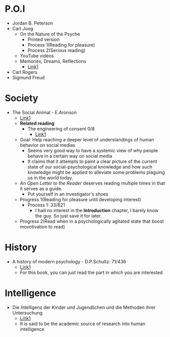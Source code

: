 
# P.O.I
- Jordan B. Peterson
- Carl Jung
  - On the Nature of the Psyche
    - Printed version
    - Process 1(Reading for pleasure)
    - Process 2(Serious reading)
  - YouTube videos
  - Memories, Dreams, Reflections
    - [Link1](https://antilogicalism.com/wp-content/uploads/2017/07/memories-dreams-reflections.pdf)
- Carl Rogers
- Sigmund Freud
# Society
- The Social Animal - E.Aronson
  - [Link1](https://khanahmadli.files.wordpress.com/2019/01/the-social-animal.pdf)
  - **Related reading**
    - The engineering of consent 0/8
      - [Link1](http://www.fraw.org.uk/data/politics/bernays_1947.pdf)
  - Goal: Help reaching a deeper level of understandings of human behavior on social medias
    - Seems very good way to have a systemic view of why people behave in a certain way on social media
    - It claims that it attempts to paint a clear picture of the current state of our social-psychological knowledge and how such knowledge might be applied to alleviate some problems plaguing us in the world today.
  - *An Open Letter to the Reader* deserves reading multiple times in that it serves as a guide.
    - Put yourself in an investigator's shoes
  - Progress 1(Reading for pleasure until developing interest) 
    - Process 1: 33/621
      - I had no interest in the **Introduction** chapter, I barely know the guy. So just save it for later.
  - Progress 2(Read when in a psychologically agitated state that boost movotivation to read)
# History
- A history of modern psychology - D.P.Schultz: 71/436
  - [Link1](https://www.uv.mx/rmipe/files/2017/05/A-history-of-modern-psychology.pdf)
  - For this book, you can just read the part in which you are interested


# Intelligence
- Die Intelligenz der Kinder und Jugendlichen und die Methoden ihrer Untersuchung
  - [Link1](http://www.th-hoffmann.eu/archiv/stern/stern.1920.pdf)
  - It is said to be the academic source of research into human intelligence